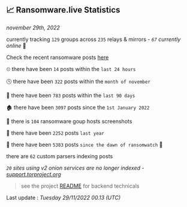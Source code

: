 
## 📈 Ransomware.live Statistics
_november 29th, 2022_

currently tracking `129` groups across `235` relays & mirrors - _`67` currently online_ 📡

Check the recent ransomware posts [here](https://www.ransomware.live/#/recentposts)


⏲ there have been `14` posts within the `last 24 hours`

🕓 there have been `322` posts within the `month of november`

📅 there have been `783` posts within the `last 90 days`

🏚 there have been `3097` posts since the `1st January 2022`

📸 there is `104` ransomware goup hosts screenshots

🚀 there have been `2252` posts `last year`

🦕 there have been `5383` posts `since the dawn of ransomwatch` 🐣

there are `62` custom parsers indexing posts

_`20` sites using v2 onion services are no longer indexed - [support.torproject.org](https://support.torproject.org/onionservices/v2-deprecation/)_

> see the project [README](https://github.com/jmousqueton/ransomwatch#readme) for backend technicals



Last update : _Tuesday 29/11/2022 00.13 (UTC)_

